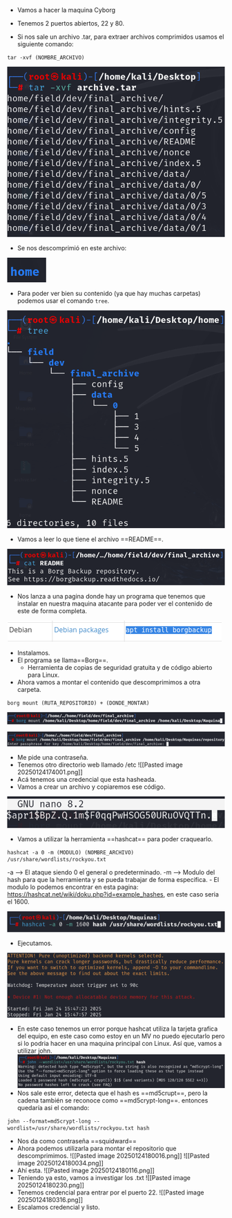 - Vamos a hacer la maquina Cyborg

- Tenemos 2 puertos abiertos, 22 y 80.
- Si nos sale un archivo .tar, para extraer archivos comprimidos usamos el siguiente comando:
```
tar -xvf (NOMBRE_ARCHIVO)
```


![](../Imagenes/Pasted%20image%2020250124172408.png)

- Se nos descomprimió en este archivo:

![](../Imagenes/Pasted%20image%2020250124172536.png)

- Para poder ver bien su contenido (ya que hay muchas carpetas) podemos usar el comando `tree`.

![](../Imagenes/Pasted%20image%2020250124172617.png)

- Vamos a leer lo que tiene el archivo ==README==.

![](../Imagenes/Pasted%20image%2020250124172950.png)

- Nos lanza a una pagina donde hay un programa que tenemos que instalar en nuestra maquina atacante para poder ver el contenido de este de forma completa.

![](../Imagenes/Pasted%20image%2020250124173044.png)

- Instalamos.
- El programa se llama==Borg==.
	- Herramienta de copias de seguridad gratuita y de código abierto para Linux.
- Ahora vamos a montar el contenido que descomprimimos a otra carpeta.
```
borg mount (RUTA_REPOSITORIO) + (DONDE_MONTAR)
```

![](../Imagenes/Pasted%20image%2020250124173603.png)


![](../Imagenes/Pasted%20image%2020250124173755.png)

- Me pide una contraseña.
- Tenemos otro directorio web llamado /etc
![[Pasted image 20250124174001.png]]
- Acá tenemos una credencial que esta hasheada.
- Vamos a crear un archivo y copiaremos ese código.

![](../Imagenes/Pasted%20image%2020250124174106.png)

- Vamos a utilizar la herramienta ==hashcat== para poder craquearlo.
```
hashcat -a 0 -m (MODULO) (NOMBRE_ARCHIVO) /usr/share/wordlists/rockyou.txt
```
-a --> El ataque siendo 0 el general o predeterminado.
-m --> Modulo del hash para que la herramienta y se pueda trabajar de forma especifica.
	- El modulo lo podemos encontrar en esta pagina: https://hashcat.net/wiki/doku.php?id=example_hashes, en este caso seria el 1600.

![](../Imagenes/Pasted%20image%2020250124174714.png)

- Ejecutamos.

![](../Imagenes/Pasted%20image%2020250124174926.png)

- En este caso tenemos un error porque hashcat utiliza la tarjeta grafica del equipo, en este caso como estoy en un MV no puedo ejecutarlo pero si lo podria hacer en una maquina principal con Linux. Así que, vamos a utilizar john.
![](../Imagenes/Pasted%20image%2020250124175506.png)
- Nos sale este error, detecta que el hash es ==md5crupt==, pero la cadena también se reconoce como ==md5crypt-long==. entonces quedaría asi el comando:
```
john --format=md5crypt-long --wordlist=/usr/share/wordlists/rockyou.txt hash
```
- Nos da como contraseña ==squidward==
- Ahora podemos utilizarla para montar el repositorio que descomprimimos. 
![[Pasted image 20250124180016.png]]
![[Pasted image 20250124180034.png]]
- Ahí esta.
![[Pasted image 20250124180116.png]]
- Teniendo ya esto, vamos  a investigar los .txt
![[Pasted image 20250124180230.png]]
- Tenemos credencial para entrar por el puerto 22.
![[Pasted image 20250124180316.png]]
- Escalamos credencial y listo.